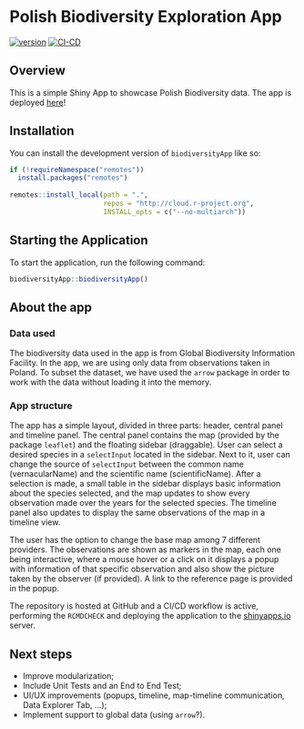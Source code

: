 
# Polish Biodiversity Exploration App

<!-- badges: start -->
[![version](https://img.shields.io/badge/version-1.0-green.svg)](https://semver.org)
[![CI-CD](https://github.com/viniciuszendron/biodiversityApp/actions/workflows/ci-cd.yml/badge.svg)](https://github.com/viniciuszendron/biodiversityApp/actions/workflows/ci-cd.yml)
<!-- badges: end -->

## Overview 

This is a simple Shiny App to showcase Polish Biodiversity data. The app is deployed [here](https://zendron.shinyapps.io/biodiversityapp/)!

## Installation

You can install the development version of `biodiversityApp` like so:

``` r
if (!requireNamespace("remotes"))
  install.packages("remotes")
  
remotes::install_local(path = ".", 
                       repos = "http://cloud.r-project.org",
                       INSTALL_opts = c("--no-multiarch"))
```

## Starting the Application

To start the application, run the following command:

``` r
biodiversityApp::biodiversityApp()
```

## About the app

### Data used

The biodiversity data used in the app is from Global Biodiversity Information Facility. In the app, we are using only data from observations taken in Poland. To subset the dataset, we have used the `arrow` package in order to work with the data without loading it into the memory.

### App structure

The app has a simple layout, divided in three parts: header, central panel and timeline panel. The central panel contains the map (provided by the package `leaflet`) and the floating sidebar (draggable). User can select a desired species in a `selectInput` located in the sidebar. Next to it, user can change the source of `selectInput` between the common name (vernacularName) and the scientific name (scientificName). After a selection is made, a small table in the sidebar displays basic information about the species selected, and the map updates to show every observation made over the years for the selected species. The timeline panel also updates to display the same observations of the map in a timeline view.

The user has the option to change the base map among 7 different providers. The observations are shown as markers in the map, each one being interactive, where a mouse hover or a click on it displays a popup with information of that specific observation and also show the picture taken by the observer (if provided). A link to the reference page is provided in the popup.

The repository is hosted at GitHub and a CI/CD workflow is active, performing the `RCMDCHECK` and deploying the application to the [shinyapps.io](https://zendron.shinyapps.io/biodiversityapp/) server.

## Next steps

- Improve modularization;
- Include Unit Tests and an End to End Test;
- UI/UX improvements (popups, timeline, map-timeline communication, Data Explorer Tab, ...);
- Implement support to global data (using `arrow`?).


